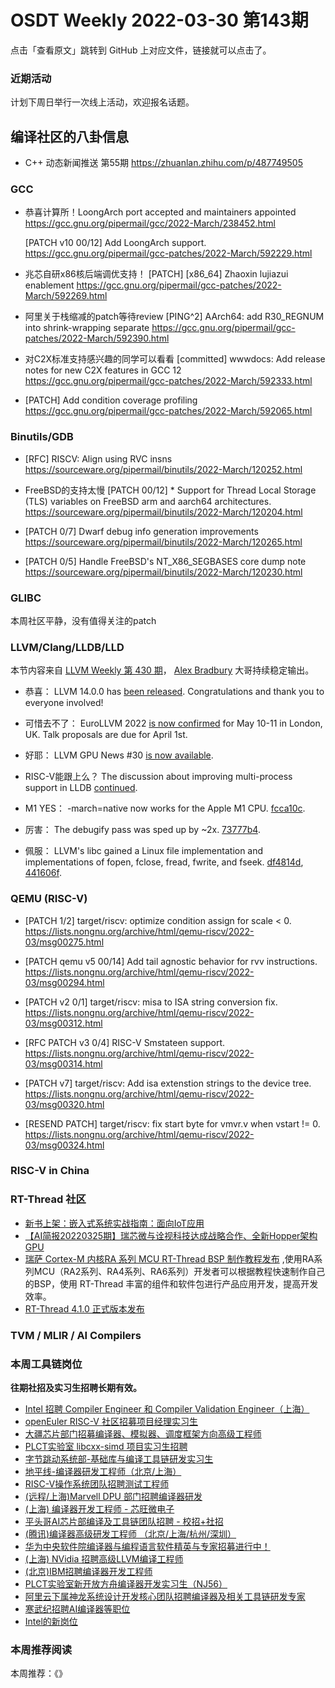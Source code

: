 # OSDT Weekly 2022-03-30 第143期

点击「查看原文」跳转到 GitHub 上对应文件，链接就可以点击了。

### 近期活动

计划下周日举行一次线上活动，欢迎报名话题。

## 编译社区的八卦信息

- C++ 动态新闻推送 第55期 https://zhuanlan.zhihu.com/p/487749505

### GCC

- 恭喜计算所！LoongArch port accepted and maintainers appointed
  https://gcc.gnu.org/pipermail/gcc/2022-March/238452.html

  [PATCH v10 00/12] Add LoongArch support.
  https://gcc.gnu.org/pipermail/gcc-patches/2022-March/592229.html

- 兆芯自研x86核后端调优支持！
  [PATCH] [x86_64] Zhaoxin lujiazui enablement
  https://gcc.gnu.org/pipermail/gcc-patches/2022-March/592269.html

- 阿里关于栈缩减的patch等待review
  [PING^2] AArch64: add R30_REGNUM into shrink-wrapping separate
  https://gcc.gnu.org/pipermail/gcc-patches/2022-March/592390.html

- 对C2X标准支持感兴趣的同学可以看看
  [committed] wwwdocs: Add release notes for new C2X features in GCC 12
  https://gcc.gnu.org/pipermail/gcc-patches/2022-March/592333.html

- [PATCH] Add condition coverage profiling
  https://gcc.gnu.org/pipermail/gcc-patches/2022-March/592065.html

### Binutils/GDB

- [RFC] RISCV: Align using RVC insns
  https://sourceware.org/pipermail/binutils/2022-March/120252.html

- FreeBSD的支持太慢
  [PATCH 00/12] * Support for Thread Local Storage (TLS) variables on FreeBSD arm and aarch64 architectures.
  https://sourceware.org/pipermail/binutils/2022-March/120204.html

- [PATCH 0/7] Dwarf debug info generation improvements
  https://sourceware.org/pipermail/binutils/2022-March/120265.html

- [PATCH 0/5] Handle FreeBSD's NT_X86_SEGBASES core dump note
  https://sourceware.org/pipermail/binutils/2022-March/120230.html


### GLIBC

本周社区平静，没有值得关注的patch

### LLVM/Clang/LLDB/LLD

本节内容来自 [LLVM Weekly 第 430 期](http://llvmweekly.org/issue/430)，
[Alex Bradbury](https://www.linkedin.com/in/alex-bradbury/) 大哥持续稳定输出。

* 恭喜： LLVM 14.0.0 has [been released](https://discourse.llvm.org/t/llvm-14-0-0-release/61224).  Congratulations and thank you to everyone involved!

* 可惜去不了： EuroLLVM 2022 [is now confirmed](https://discourse.llvm.org/t/announcing-2022-eurollvm-london-england/61222) for May 10-11 in London, UK. Talk proposals are due for April 1st.

* 好耶： LLVM GPU News #30 [is now available](https://discourse.llvm.org/t/llvm-gpu-news-30-march-18-2022/61111).

* RISC-V能跟上么？ The discussion about improving multi-process support in LLDB [continued](https://discourse.llvm.org/t/rfc-lifting-include-cleaner-missing-unused-include-detection-out-of-clangd/61228/4).

* M1 YES： -march=native now works for the Apple M1 CPU.
  [fcca10c](https://reviews.llvm.org/rGfcca10c69aaa).

* 厉害： The debugify pass was sped up by ~2x.
  [73777b4](https://reviews.llvm.org/rG73777b4c35a3).

* 佩服： LLVM's libc gained a Linux file implementation and implementations of fopen, fclose, fread, fwrite, and fseek.
  [df4814d](https://reviews.llvm.org/rGdf4814d45d6b),
  [441606f](https://reviews.llvm.org/rG441606f5ff8e).

### QEMU (RISC-V)

- [PATCH 1/2] target/riscv: optimize condition assign for scale < 0.
  https://lists.nongnu.org/archive/html/qemu-riscv/2022-03/msg00275.html

- [PATCH qemu v5 00/14] Add tail agnostic behavior for rvv instructions.
  https://lists.nongnu.org/archive/html/qemu-riscv/2022-03/msg00294.html

- [PATCH v2 0/1] target/riscv: misa to ISA string conversion fix.
  https://lists.nongnu.org/archive/html/qemu-riscv/2022-03/msg00312.html

- [RFC PATCH v3 0/4] RISC-V Smstateen support.
  https://lists.nongnu.org/archive/html/qemu-riscv/2022-03/msg00314.html

- [PATCH v7] target/riscv: Add isa extenstion strings to the device tree.
  https://lists.nongnu.org/archive/html/qemu-riscv/2022-03/msg00320.html

- [RESEND PATCH] target/riscv: fix start byte for vmv<nf>r.v when vstart != 0.
  https://lists.nongnu.org/archive/html/qemu-riscv/2022-03/msg00324.html

### RISC-V in China

### RT-Thread 社区

- [新书上架：嵌入式系统实战指南：面向IoT应用](https://mp.weixin.qq.com/s/aV_n3lA79brah6WKKj4B5A)
- [【AI简报20220325期】瑞芯微与诠视科技达成战略合作、全新Hopper架构GPU](https://mp.weixin.qq.com/s/MPjTKZOpuSs29Rx7JFg2KQ)
- [瑞萨 Cortex-M 内核RA 系列 MCU RT-Thread BSP 制作教程发布](https://mp.weixin.qq.com/s/wExi2ETNt2JBV5EFl5BsGA) ,使用RA系列MCU（RA2系列、RA4系列、RA6系列）开发者可以根据教程快速制作自己的BSP，使用 RT-Thread 丰富的组件和软件包进行产品应用开发，提高开发效率。
- [RT-Thread 4.1.0 正式版本发布](https://github.com/RT-Thread/rt-thread/pull/5735)



### TVM / MLIR / AI Compilers

### 本周工具链岗位

**往期社招及实习生招聘长期有效。**

- [Intel 招聘 Compiler Engineer 和 Compiler Validation Engineer（上海）](https://mp.weixin.qq.com/s/I3DWxXODNoLRr0kN2xMZLQ)
- [openEuler RISC-V 社区招募项目经理实习生](https://mp.weixin.qq.com/s/ejXV4xLmBOxZ3Oold3TuqQ)
- [大疆芯片部门招募编译器、模拟器、调度框架方向高级工程师](https://mp.weixin.qq.com/s/Wn5NzAtUTwQNXKRvMVQWLA)
- [PLCT实验室 libcxx-simd 项目实习生招聘](https://mp.weixin.qq.com/s/EIVx5cY74GlodirySY97Qw)
- [字节跳动系统部-基础库与编译工具链研发实习生](https://mp.weixin.qq.com/s/DrN1V3laXPapFISf7Nz5ug)
- [地平线-编译器研发工程师（北京/上海）](https://mp.weixin.qq.com/s/MYObl7iWIbyrTz9hCmKWYA)
- [RISC-V操作系统团队招聘测试工程师](https://mp.weixin.qq.com/s/inLFS4pI1F74m_oJ2I7xjQ)
- [(远程/上海)Marvell DPU 部门招聘编译器研发](https://mp.weixin.qq.com/s/B6JjAhF3TZjezD1tjYHDaw)
- [(上海) 编译器开发工程师 - 芯旺微电子](https://mp.weixin.qq.com/s/nqe1-7qffnc0CaejYkpKyw)
- [平头哥AI芯片部编译及工具链团队招聘 - 校招+社招](https://mp.weixin.qq.com/s/kARbXtJotRPCNMrV-yOanA)
- [(腾讯)编译器高级研发工程师 （北京/上海/杭州/深圳）](https://mp.weixin.qq.com/s/DF-2qmHmpKZtJ1djHXM1Ug)
- [华为中央软件院编译器与编程语言软件精英与专家招募进行中！](https://mp.weixin.qq.com/s/VshbvWegM3eCdgK9d6v46A)
- [(上海) NVidia 招聘高级LLVM编译工程师](https://mp.weixin.qq.com/s/y6UmneY-UvzyhEvyCaoyEg)
- [(北京)IBM招聘编译器开发工程师](https://mp.weixin.qq.com/s/B_d1gjyrgncevOGWnV_Jfw)
- [PLCT实验室新开放方舟编译器开发实习生（NJ56）](https://mp.weixin.qq.com/s/lPp5RvjYhpDIGsp-luLzKQ)
- [阿里云下属神龙系统设计开发核心团队招聘编译器及相关工具链研发专家](https://mp.weixin.qq.com/s/h3ELBXBHfNjZCyCRixqnOQ)
- [寒武纪招聘AI编译器等职位](https://mp.weixin.qq.com/s/LWpDXEA2rJ1wx9mr8XoWxw)
- [Intel的新岗位](https://mp.weixin.qq.com/s/xs-deMCI4ob7WX0vIRZMZw)

### 本周推荐阅读

本周推荐：《》

